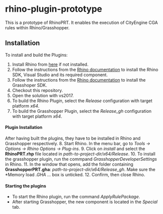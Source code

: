 # rhino-plugin-prototype
This is a prototype of RhinoPRT. It enables the execution of CityEngine CGA rules within Rhino/Grasshopper.

## Installation
To install and build the Plugins:
1. Install Rhino from [here](https://www.rhino3d.com/download) if not installed.
2. Follow the instructions from the [Rhino documentation](https://developer.rhino3d.com/guides/cpp/installing-tools-windows/) to install the Rhino SDK, Visual Studio and its required component.
3. Follow the instructions from the [Rhino documentation](https://developer.rhino3d.com/guides/grasshopper/installing-tools-windows/) to install the Grasshoper SDK.
4. Checkout this repository.
5. Open the solution with vs2017.
6. To build the Rhino Plugin, select the *Release* configuration with target platform *x64*.
7. To build the Grasshopper Plugin, select the *Release_gh* configuration with target platform *x64*.

#### Plugin Installation
After having built the plugins, they have to be installed in Rhino and Grasshopper respectively.
8. Start Rhino. In the menu bar, go to *Tools -> Options -> Rhino Options -> Plug-ins*.
9. Click on *install* and select the **RhinoPRT.rhp** file located in *path-to-project-dir/x64/Release*.
10. To install the grasshopper plugin, run the commpand *GrasshopperDeveloperSettings* in Rhino.
11. In the window that opens, add the folder containing **GrasshopperPRT.gha**: *path-to-project-dir/x64/Release_gh*. Make sure the *Memory load *.GHA ...* box is unticked.
12. Confirm, then close Rhino.

#### Starting the plugins
- To start the Rhino plugin, run the command *ApplyRulePackage*.
- After starting Grasshopper, the new component is located in the *Special* tab.
